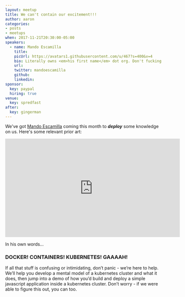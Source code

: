 ```yaml
---
layout: meetup
title: We can't contain our excitement!!!
author: aaron
categories:
- posts
- meetups
when: 2017-11-21T20:30:00-05:00
speakers:
  - name: Mando Escamilla
    title:
    picUrl: https://avatars1.githubusercontent.com/u/467?s=400&v=4
    bio: Literally owns <em>his first name</em> dot org. Don't fucking get him started on llamas.
    url:
    twitter: mandoescamilla
    github:
    linkedin:
sponsor:
  key: paypal
  hiring: true
venue:
  key: spredfast
after:
  key: gingerman
---
```


We've got [Mando Escamilla](http://mando.org) coming this month to ***deploy***
some knowledge on us. Here's some relevant prior art:

<iframe width="560" height="315" src="https://www.youtube.com/embed/k6zBtBqUNYE?rel=0" frameborder="0" allowfullscreen></iframe>

In his own words&hellip;

### DOCKER! CONTAINERS! KUBERNETES! GAAAAH!

If all that stuff is confusing or intimidating, don’t panic - we’re here to
help. We’ll help you develop a mental model of a kubernetes cluster and what it
does, then jump into a demo of how you’d build and deploy a simple javascript
application inside a kubernetes cluster. Don’t worry - if we were able to
figure this out, you can too.
